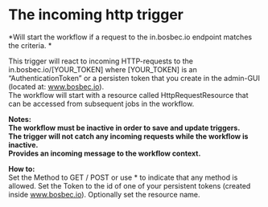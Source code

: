 # The incoming http trigger #

*Will start the workflow if a request to the in.bosbec.io endpoint matches the criteria. *

This trigger will react to incoming HTTP-requests to the in.bosbec.io/[YOUR_TOKEN] where [YOUR_TOKEN] is an “AuthenticationToken” or a persisten token that you create in the admin-GUI (located at: www.bosbec.io).  
The workflow will start with a resource called HttpRequestResource that can be accessed from subsequent jobs in the workflow.    


**Notes:  
The workflow must be inactive in order to save and update triggers.  
The trigger will not catch any incoming requests while the workflow is inactive.  
Provides an incoming message to the workflow context.**


**How to:**  
Set the Method to GET / POST or use * to indicate that any method is allowed. Set the Token to the id of one of your persistent tokens (created inside www.bosbec.io). Optionally set the resource name.
